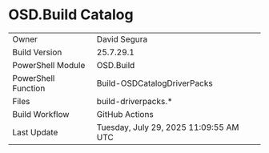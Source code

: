 ﻿# OSD.Build Catalog

| | |
|-|-|
| Owner | David Segura |
| Build Version | 25.7.29.1 |
| PowerShell Module | OSD.Build |
| PowerShell Function | Build-OSDCatalogDriverPacks |
| Files | build-driverpacks.* |
| Build Workflow | GitHub Actions |
| Last Update | Tuesday, July 29, 2025 11:09:55 AM UTC |
